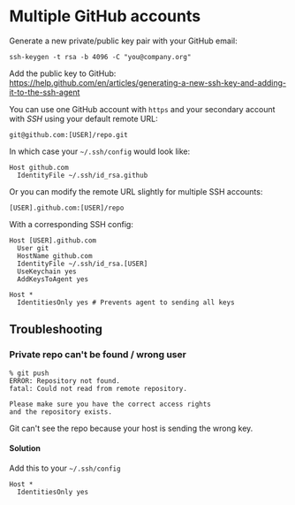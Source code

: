 # Multiple GitHub accounts

Generate a new private/public key pair with your GitHub email:

    ssh-keygen -t rsa -b 4096 -C "you@company.org"

Add the public key to GitHub: https://help.github.com/en/articles/generating-a-new-ssh-key-and-adding-it-to-the-ssh-agent

You can use one GitHub account with `https` and your secondary account with _SSH_ using your default remote URL:

    git@github.com:[USER]/repo.git

In which case your `~/.ssh/config` would look like:

```
Host github.com              
  IdentityFile ~/.ssh/id_rsa.github
```

Or you can modify the remote URL slightly for multiple SSH accounts:

    [USER].github.com:[USER]/repo

With a corresponding SSH config:

```
Host [USER].github.com
  User git
  HostName github.com
  IdentityFile ~/.ssh/id_rsa.[USER]
  UseKeychain yes
  AddKeysToAgent yes

Host *
  IdentitiesOnly yes # Prevents agent to sending all keys
```

## Troubleshooting

### Private repo can't be found / wrong user

```
% git push         
ERROR: Repository not found.
fatal: Could not read from remote repository.

Please make sure you have the correct access rights
and the repository exists.

```

Git can't see the repo because your host is sending the wrong key.

#### Solution

Add this to your `~/.ssh/config`

```
Host *
  IdentitiesOnly yes
```
